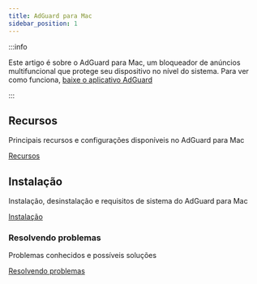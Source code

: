 ```yaml
---
title: AdGuard para Mac
sidebar_position: 1
---
```


:::info

Este artigo é sobre o AdGuard para Mac, um bloqueador de anúncios multifuncional que protege seu dispositivo no nível do sistema. Para ver como funciona, [baixe o aplicativo AdGuard](https://agrd.io/download-kb-adblock)

:::

## Recursos

Principais recursos e configurações disponíveis no AdGuard para Mac

[Recursos](/adguard-for-mac/features/features.md)

## Instalação

Instalação, desinstalação e requisitos de sistema do AdGuard para Mac

[Instalação](/adguard-for-mac/installation.md)

### Resolvendo problemas

Problemas conhecidos e possíveis soluções

[Resolvendo problemas](/adguard-for-mac/solving-problems/solving-problems.md)
